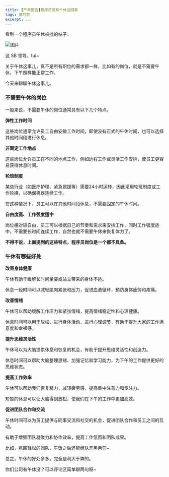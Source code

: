 ```yaml
---
title: [严肃警告]程序员没有午休这回事
tags: 猿月亮
excerpt: 。。。
---
```


看到一个程序员午休被批的帖子。

![图片](https://mmbiz.qpic.cn/sz_mmbiz_jpg/o5KQuEJxTEFG3AtVymJg4OJGt0FgvUaTXib0yL8MPpPehrCvXoiciavFfmmCJwesrvgsyialQicRSaaQhuOlcTKKXxQ/640?wx_fmt=jpeg&from=appmsg&wxfrom=13)

这 SB 领导，tui~

关于午休这事儿，真不是所有职位的需求都一样，比如有的岗位，就是不需要午休，下午照样能正常工作。

今天来聊聊午休这事儿。

### 不需要午休的岗位

一般来说，不需要午休的岗位通常具有以下几个特点。

**弹性工作时间**

这些岗位通常允许员工自由安排工作时间，即使没有正式的午休时间，也可以选择其他时间段进行休息。

**非固定工作地点**

这些岗位允许员工在不同的地点工作，例如远程工作或灵活工作安排，使员工更容易获得休息时间。

**轮班制度**

某些行业（如医疗护理、紧急救援等）需要24小时运转，因此采用轮班制度或工作轮换，以确保机器连续工作。

在这种情况下，员工可以在其他时间段休息，不需要固定的午休时间。

**自由度高、工作强度适中**

岗位相对较自由，员工可以根据自己的节奏和需求来安排工作，同时工作强度适中，不需要长时间连续工作，自然也就不需要午休来恢复体力了。

**不得不说，上面提到的这些特点，程序员岗位是一个都不具备。**

### 午休有哪些好处

**改善身体健康**

午休有助于缓解长时间坐姿或站立带来的身体不适。

休息一段时间可以减轻肌肉紧张和压力，促进血液循环，预防身体疲劳和疼痛。

**改善情绪**

午休可以帮助缓解工作压力和紧张情绪，提高情绪稳定性和心理健康。

休息时间可以用于放松、进行身体活动、进行心理调节，有助于提升大家的工作满意度和幸福感。

**提升思维灵活性**

午休可以为大脑提供休息和恢复的机会，有助于提升思维灵活性和创造力。

休息时间可以帮助大脑整理思绪、加强记忆和学习能力，为下午的工作提供更好的思维状态。

**提高工作效率**

午休可以帮助我们恢复精力，减轻疲劳感，提高集中注意力和专注力。

短暂的休息可以让大脑得到放松，使我们在下午的工作中更加高效。

**促进团队合作和交流**

午休时间可以为员工提供与同事交流和社交的机会，促进团队合作和员工之间的互动。

有助于增强团队凝聚力和协作效率，提高工作氛围和团队成果。

比如，氛围轻松的团队，午饭之后还能组队开黑两句~

总之，午休的好处多多，完全是利大于弊的。

你们公司有午休没？可以评论区简单聊两句呀~













